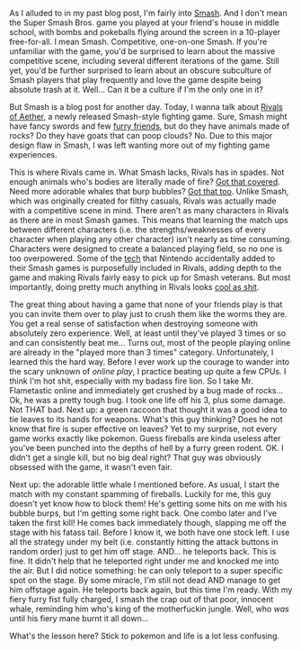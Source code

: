 As I alluded to in my past blog post, I'm fairly into <a href="https://en.wikipedia.org/wiki/Professional_Super_Smash_Bros._competition">Smash</a>. And I don't mean the Super Smash Bros. game you played at your friend's house in middle school, with bombs and pokeballs flying around the screen in a 10-player free-for-all. I mean Smash. Competitive, one-on-one Smash. If you're unfamiliar with the game, you'd be surprised to learn about the massive competitive scene, including several different iterations of the game. Still yet, you'd be further surprised to learn about an obscure subculture of Smash players that play frequently and love the game despite being absolute trash at it. Well... Can it be a culture if I'm the only one in it?

But Smash is a blog post for another day. Today, I wanna talk about <a href="http://www.rivalsofaether.com/">Rivals of Aether</a>, a newly released Smash-style fighting game. Sure, Smash might have fancy swords and few <a href="http://pm1.narvii.com/5976/fedcb85d963978ec01848e716b011ddae4c9a348_hq.jpg">furry friends</a>, but do they have animals made of rocks? Do they have goats that can poop clouds? No. Due to this major design flaw in Smash, I was left wanting more out of my fighting game experiences.

This is where Rivals came in. What Smash lacks, Rivals has in spades. Not enough animals who's bodies are literally made of fire? <a href="http://www.rivalsofaether.com/characters/zetterburn/">Got that covered</a>. Need more adorable whales that burp bubbles? <a href="http://www.rivalsofaether.com/characters/orcane/">Got that too</a>. Unlike Smash, which was originally created for filthy casuals, Rivals was actually made with a competitive scene in mind. There aren't as many characters in Rivals as there are in most Smash games. This means that learning the match ups between different characters (i.e. the strengths/weaknesses of every character when playing any other character) isn't nearly as time consuming. Characters were designed to create a balanced playing field, so no one is too overpowered. Some of the <a href="https://www.ssbwiki.com/Advanced_technique">tech</a> that Nintendo accidentally added to their Smash games is purposefully included in Rivals, adding depth to the game and making Rivals fairly easy to pick up for Smash veterans. But most importantly, doing pretty much anything in Rivals looks <a href="https://www.youtube.com/watch?v=LSO1jAqi3wk">cool as shit</a>.

The great thing about having a game that none of your friends play is that you can invite them over to play just to crush them like the worms they are. You get a real sense of satisfaction when destroying someone with absolutely zero experience. Well, at least until they've played 3 times or so and can consistently beat me... Turns out, most of the people playing online are already in the "played more than 3 times" category. Unfortunately, I learned this the hard way. Before I ever work up the courage to wander into the scary unknown of <i>online play</i>, I practice beating up quite a few CPUs. I think I'm hot shit, especially with my badass fire lion. So I take Mr. Flametastic online and immediately get crushed by a bug made of rocks... Ok, he was a pretty tough bug. I took one life off his 3, plus some damage. Not THAT bad. Next up: a green raccoon that thought it was a good idea to tie leaves to its hands for weapons. What's this guy thinking? Does he not know that fire is super effective on leaves? Yet to my surprise, not every game works exactly like pokemon. Guess fireballs are kinda useless after you've been punched into the depths of hell by a furry green rodent. OK. I didn't get a single kill, but no big deal right? That guy was obviously obsessed with the game, it wasn't even fair. 

Next up: the adorable little whale I mentioned before. As usual, I start the match with my constant spamming of fireballs. Luckily for me, this guy doesn't yet know how to block them! He's getting some hits on me with his bubble burps, but I'm getting some right back. One combo later and I've taken the first kill! He comes back immediately though, slapping me off the stage with his fatass tail. Before I know it, we both have one stock left. I use all the strategy under my belt (i.e. constantly hitting the attack buttons in random order) just to get him off stage. AND... he teleports back. This is fine. It didn't help that he teleported right under me and knocked me into the air. But I did notice something: he can only teleport to a super specific spot on the stage. By some miracle, I'm still not dead AND manage to get him offstage again. He teleports back again, but this time I'm ready. With my fiery furry fist fully charged, I smash the crap out of that poor, innocent whale, reminding him who's king of the motherfuckin jungle. Well, who <i>was</i> until his fiery mane burnt it all down...

What's the lesson here? Stick to pokemon and life is a lot less confusing.
